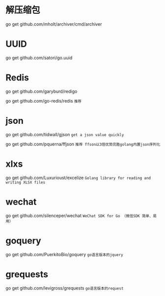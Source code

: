# 解压缩包

go get github.com/mholt/archiver/cmd/archiver


# UUID

go get github.com/satori/go.uuid

# Redis

go get github.com/garyburd/redigo

go get github.com/go-redis/redis `推荐`

# json

go get github.com/tidwall/gjson    `get a json value quickly`

go get github.com/pquerna/ffjson    `推荐 ffson以3倍优势完胜golang内置json序列化`

# xlxs

go get github.com/Luxurioust/excelize    `Golang library for reading and writing XLSX files`

# wechat

go get github.com/silenceper/wechat    `WeChat SDK for Go （微信SDK 简单、易用）`

# goquery

go get github.com/PuerkitoBio/goquery  `go语言版本的jquery`

# grequests
go get github.com/levigross/grequests `go语言版本的request`

